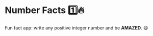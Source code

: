 # Number Facts :one::fire: 

Fun fact app: write any positive integer number and be **AMAZED**. :smile:
